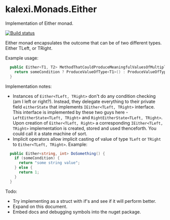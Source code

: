 # kalexi.Monads.Either
Implementation of Either monad.

[![Build status](https://ci.appveyor.com/api/projects/status/26rx8d8bu7bgcu06?svg=true)](https://ci.appveyor.com/project/kalexii/kalexi-monads-either)

Either monad encapsulates the outcome that can be of two different types. Either TLeft, or TRight.

Example usage:
```csharp
  public Either<T1, T2> MethodThatCouldProduceMeaningfulValuesOfMultipleTypes<T1, T2>() {
    return someCondition ? ProduceValueOfType<T1>() : ProduceValueOfType<T2>();
  }
```

Implementation notes:
- Instances of `Either<TLeft, TRight>` don't do any condition checking (am I left or right?). Instead, they delegate everything to their private field `eitherState` that implements `IEither<TLeft, TRight>` interface. This interface is implemented by these two guys here - `LeftEitherState<TLeft, TRight>` and `RightEitherState<TLeft, TRight>`. Upon creation of `Either<TLeft, Right>` a corresponding `IEither<TLeft, TRight>` implementation is created, stored and used thenceforth. You could call it a state machine of sort.
- Implicit operators allow implicit casting of value of type `TLeft` or `TRight` to `Either<TLeft, TRight>`. Example:
```csharp
  public Either<string, int> DoSomething() {
    if (someCondition) {
      return "some string value";
    } else {
      return 1;
    }
  }
```

Todo:
 - Try implementing as a struct with if's and see if it will perform better.
 - Expand on this document.
 - Embed docs and debugging symbols into the nuget package.

